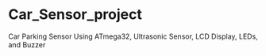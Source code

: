 # Car_Sensor_project
 Car Parking Sensor Using ATmega32, Ultrasonic Sensor, LCD Display, LEDs,  and Buzzer

